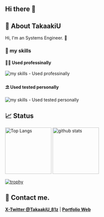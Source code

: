 ## Hi there 👋

## 🤖 About TakaakiU
Hi, I'm an Systems Engineer. 🤝

### 🌱 my skills

#### 👨‍💻 Used professinally
<img alt="my skills - Used professinally" src="https://skillicons.dev/icons?theme=light&perline=8&i=cs,c,cpp,py,dotnet,mysql,powershell,bash,azure,vscode,visualstudio,windows,linux,redhat" />

#### ⛱ Used tested personally
<img alt="my skills - Used tested personally" src="https://skillicons.dev/icons?theme=light&perline=8&i=html,css,java,js,jquery,php,dart,swift,flutter,qt,git,github,gitlab,nodejs,npm,docker,kubernetes,cloudflare,eclipse,apple,ubuntu,debian,wordpress,notion,md,latex" />

## 📈 Status
<p align="left"> 
  <img alt="Top Langs" height="150px" src="https://github-readme-stats.vercel.app/api/top-langs/?username=takaakiu&layout=compact&show_icons=true" />
  <img alt="github stats" height="150px" src="https://github-readme-stats.vercel.app/api?username=takaakiu" />
</p>

[![trophy](https://github-profile-trophy.vercel.app/?username=takaakiu&margin-w=5)](https://github.com/takaakiu/)

## 📨 Contact me.

**[X-Twitter @TakaakiU_81z](https://x.com/takaakiu_81z)** | **[Portfolio Web](https://github.com/takaakiu)**

<!--
**TakaakiU/TakaakiU** is a ✨ _special_ ✨ repository because its `README.md` (this file) appears on your GitHub profile.

Here are some ideas to get you started:

- 🔭 I’m currently working on ...
- 🌱 I’m currently learning ...
- 👯 I’m looking to collaborate on ...
- 🤔 I’m looking for help with ...
- 💬 Ask me about ...
- 📫 How to reach me: ...
- 😄 Pronouns: ...
- ⚡ Fun fact: ...
-->
